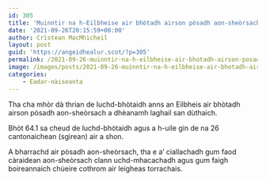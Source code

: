 ```yaml
---
id: 305
title: 'Muinntir na h-Eilbheise air bhòtadh airson pòsadh aon-sheòrsach'
date: '2021-09-26T20:15:59+00:00'
author: Crìstean MacMhìcheil
layout: post
guid: 'https://angeidhealur.scot/?p=305'
permalink: /2021-09-26-muinntir-na-h-eilbheise-air-bhotadh-airson-posadh-aon-sheorsach/
image: /images/posts/2021-09-26-muinntir-na-h-eilbheise-air-bhotadh-airson-posadh-aon-sheorsach.webp
categories:
    - Eadar-nàiseanta
---
```


Tha cha mhòr dà thrian de luchd-bhòtaidh anns an Eilbheis air bhòtadh airson pòsadh aon-sheòrsach a dhèanamh laghail san dùthaich.

Bhòt 64.1 sa cheud de luchd-bhòtaidh agus a h-uile gin de na 26 cantonaichean (sgìrean) air a shon.

A bharrachd air pòsadh aon-sheòrsach, tha e a’ ciallachadh gum faod càraidean aon-sheòrsach clann uchd-mhacachadh agus gum faigh boireannaich chùeire cothrom air leigheas torrachais.
